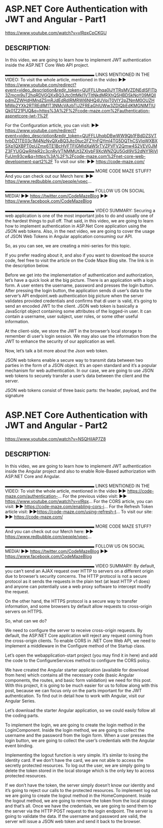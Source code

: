 # ASP.NET Core Authentication with JWT and Angular - Part1
https://www.youtube.com/watch?v=vlRqxCpCKGU
## DESCRIPTION:
In this video, we are going to learn how to implement JWT authentication inside the ASP.NET Core Web API project.

▬▬▬▬▬▬▬▬▬▬▬▬▬▬▬▬▬▬▬▬▬
LINKS MENTIONED IN THE VIDEO:
To visit the whole article, mentioned in the video
►► https://www.youtube.com/redirect?event=video_description&redir_token=QUFFLUhqa0lJYTRsMVZDNEdISFlTb3Zmcm9uT2hqRDVGQXxBQ3Jtc0ttMkI1VTItNkdMRXhQSHBDSkNoY09MQllpdmZZWHdHMndZSmRJdEdRdlRMRWl6NHQ4UVpjT0VlY2pZNmM0OUZHMWp2YXk2RTREdlM1T3NMcVAzbTlJZFREaGhlUWw3ZDlQbEdKMGNlMTlUQk01Z21PUQ&q=https%3A%2F%2Fcode-maze.com%2Fauthentication-aspnetcore-jwt-1%2F

For the Configuration article, you can visit:
►► https://www.youtube.com/redirect?event=video_description&redir_token=QUFFLUhqbDBwWW9Qb1FBdDZSVThrbDZ1TE03c1M4NzNvQXxBQ3Jtc0tuc2FZYnFQYml4TG5DQThCSVlqWXBXSXp1QXBPT0pUZmx6TE1BcHVFTFlGMldXaW5rTVZPVFV2Qmw4S2VEV0JMZ3FYUGQwRjhkR2c3cnRyVTNMMUt3ZXIybF9XcWNZQU5Gdl9VS2dNY1RjVlFuUm93cw&q=https%3A%2F%2Fcode-maze.com%2Fnet-core-web-development-part2%2F
To visit our site:
►► https://code-maze.com/

▬▬▬▬▬▬▬▬▬▬▬▬▬▬▬▬▬▬▬▬▬
MORE CODE MAZE STUFF?
And you can check out our Merch here:
►► https://www.redbubble.com/people/vpec...

▬▬▬▬▬▬▬▬▬▬▬▬▬▬▬▬▬▬▬▬▬
FOLLOW US ON SOCIAL MEDIA!
►► https://twitter.com/CodeMazeBlog
►► https://www.facebook.com/CodeMazeBlog

▬▬▬▬▬▬▬▬▬▬▬▬▬▬▬▬▬▬▬▬▬
VIDEO SUMMARY:
Securing a web application is one of the most important jobs to do and usually one of the hardest things to pull off. That said, in this video, we are going to learn how to implement authentication in ASP.Net Core application using the JSON web tokens. Also, in the next video, we are going to cover the usage of JSON Web Tokens in Angular application consuming our API.

So, as you can see, we are creating a mini-series for this topic.

If you prefer reading about it, and also if you want to download the source code, feel free to visit the article on the Code Maze Blog site. The link is in the description below.

Before we get into the implementation of authentication and authorization, let’s have a quick look at the big picture. There is an application with a login form. A user enters the username, password and presses the login button. After pressing the login button, the application sends di user’s data to the server’s API endpoint.web authentication big picture when the server validates provided credentials and confirms that di user is valid, it’s going to send an encoded JWT to the client. JSON web token is basically a JavaScript object containing some attributes of the logged-in user. It can contain a username, user subject, user roles, or some other useful information.

At the client-side, we store the JWT in the browser’s local storage to remember di user’s login session. We may also use the information from the JWT to enhance the security of our application as well.

Now, let’s talk a bit more about the Json web token.

JSON web tokens enable a secure way to transmit data between two parties in the form of a JSON object. It’s an open standard and it’s a popular mechanism for web authentication. In our case, we are going to use JSON web tokens to securely transfer a user’s data between the client and the server.

JSON web tokens consist of three basic parts: the header, payload, and the signature
# ASP.NET Core Authentication with JWT and Angular - Part2
https://www.youtube.com/watch?v=NSQHiIAP7Z8

## DESCRIPTION:
In this video, we are going to learn how to implement JWT authentication inside the Angular project and also to enable Role-Based authorization with ASP.NET Core and Angular.

▬▬▬▬▬▬▬▬▬▬▬▬▬▬▬▬▬▬▬▬▬
LINKS MENTIONED IN THE VIDEO:
To visit the whole article, mentioned in the video
►► https://code-maze.com/authentication-...
For the previous video visit:
►► https://www.youtube.com/watch?v=vlRqx...
For the CORS article, you can visit:
►► https://code-maze.com/enabling-cors-i...
For the Refresh Token article visit:
►►https://code-maze.com/using-refresh-t...
To visit our site:
►► https://code-maze.com/

▬▬▬▬▬▬▬▬▬▬▬▬▬▬▬▬▬▬▬▬▬
MORE CODE MAZE STUFF?
And you can check out our Merch here:
►► https://www.redbubble.com/people/vpec...

▬▬▬▬▬▬▬▬▬▬▬▬▬▬▬▬▬▬▬▬▬
FOLLOW US ON SOCIAL MEDIA!
►► https://twitter.com/CodeMazeBlog
►► https://www.facebook.com/CodeMazeBlog

▬▬▬▬▬▬▬▬▬▬▬▬▬▬▬▬▬▬▬▬▬
VIDEO SUMMARY:
By default, you can’t send an AJAX request over HTTP to servers on a different origin due to browser’s security concerns. The HTTP protocol is not a secure protocol as it sends the requests in the plain text (at least HTTP v1 does) and anyone can potentially use a web proxy software to intercept modify the request.

On the other hand, the HTTPS protocol is a secure way to transfer information, and some browsers by default allow requests to cross-origin servers on HTTPS.

So, what can we do?

We need to configure the server to receive cross-origin requests. By default, the ASP.NET Core application will reject any request coming from the cross-origin clients. To enable CORS in .NET Core Web API, we need to implement a middleware in the Configure method of the Startup class.

Let’s open the webapplication-start project (you may find it in here) and add the code to the ConfigureServices method to configure the CORS policy.

We have created the Angular starter application (available for download from here) which contains all the necessary code (basic Angular components, the routes, and basic form validation) we need for this post. With this project, it is going to be much easier for us to follow along with this post, because we can focus only on the parts important for the JWT authentication. To find out in detail how to work with Angular, visit our Angular Series.

Let’s download the starter Angular application, so we could easily follow all the coding parts.

To implement the login, we are going to create the login method in the LoginComponent. Inside the login method, we are going to collect the username and the password from the login form. When a user presses the login button, we are going to collect the user’s credentials with the Angular event binding.

Implementing the logout function is very simple. It’s similar to losing the identity card. If we don’t have the card, we are not able to access the secretly protected resources. To log out the user, we are simply going to delete the token stored in the local storage which is the only key to access protected resources.

If we don’t have the token, the server simply doesn’t know our identity and it’s going to reject our calls to the protected resources. To implement log out we are going to create the logout method in the HomeComponent. Inside the logout method, we are going to remove the token from the local storage and that’s all.
Once we have the credentials, we are going to send them to the server via the HTTP POST request to the login endpoint. The server is going to validate the data. If the username and password are valid, the server will issue a JSON web token and send it back to the browser.
